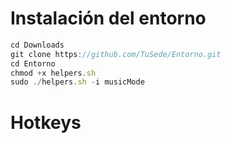 # Instalación del entorno
   ```js
   cd Downloads
   git clone https://github.com/TuSede/Entorno.git
   cd Entorno
   chmod +x helpers.sh
   sudo ./helpers.sh -i musicMode
   ```
# Hotkeys
